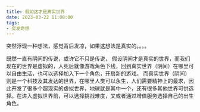 ```yaml
---
title: 假如这才是真实世界
date: 2023-03-22 11:08:00
tags: 
- 突发奇想
---
```

突然浮现一种想法，感觉背后发凉，如果这想法是真实的。。。。

既然一直有阴间的传说，或许它不只是传说，
假设阴间才是真实的世界，而我们现在的世界是虚拟的，人死后就像游戏角色下线，回到真实世界（阴间）在哪里可以自由生活，也可以选择加入下一个角色，开启新的游戏。 而真实世界（阴间）则是一个科技及其发达的世界，在哪里人类可以永生，人们需要精神上的最求，因此开发了很多个超现实的虚拟世界，地球就是其中一个，还有很多其他世界可供选择。在进入虚拟世界前，可以选择挑战难度，又或者通过增值服务选择自己的出生角色。
